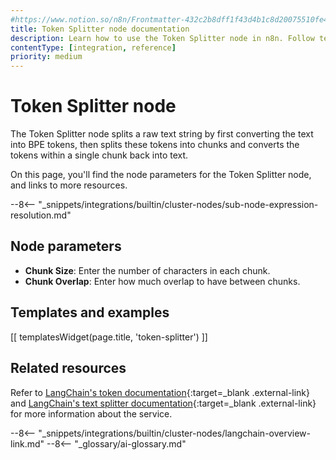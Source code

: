 ```yaml
---
#https://www.notion.so/n8n/Frontmatter-432c2b8dff1f43d4b1c8d20075510fe4
title: Token Splitter node documentation
description: Learn how to use the Token Splitter node in n8n. Follow technical documentation to integrate Token Splitter node into your workflows.
contentType: [integration, reference]
priority: medium
---
```


# Token Splitter node

The Token Splitter node splits a raw text string by first converting the text into BPE tokens, then splits these tokens into chunks and converts the tokens within a single chunk back into text.

On this page, you'll find the node parameters for the Token Splitter node, and links to more resources.

--8<-- "_snippets/integrations/builtin/cluster-nodes/sub-node-expression-resolution.md"

## Node parameters

* **Chunk Size**: Enter the number of characters in each chunk.
* **Chunk Overlap**: Enter how much overlap to have between chunks.

## Templates and examples

<!-- see https://www.notion.so/n8n/Pull-in-templates-for-the-integrations-pages-37c716837b804d30a33b47475f6e3780 -->
[[ templatesWidget(page.title, 'token-splitter') ]]

## Related resources

Refer to [LangChain's token documentation](https://js.langchain.com/docs/concepts/tokens/){:target=_blank .external-link} and [LangChain's text splitter documentation](https://js.langchain.com/docs/concepts/text_splitters/){:target=_blank .external-link} for more information about the service.

--8<-- "_snippets/integrations/builtin/cluster-nodes/langchain-overview-link.md"
--8<-- "_glossary/ai-glossary.md"
